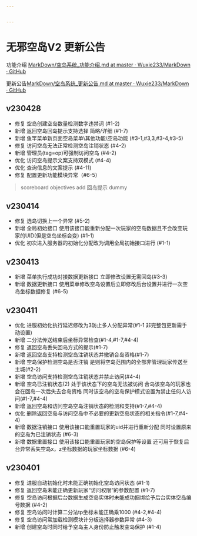```yaml
---


---
```


<h1 id="无邪空岛v2-更新公告"><span class="prefix"></span><span class="content">无邪空岛V2 更新公告</span><span class="suffix"></span></h1>
<p>功能介绍 <a href="https://github.com/Wuxie233/MarkDown/blob/master/%E7%A9%BA%E5%B2%9B%E7%B3%BB%E7%BB%9F_%E5%8A%9F%E8%83%BD%E4%BB%8B%E7%BB%8D.md">MarkDown/空岛系统_功能介绍.md at master · Wuxie233/MarkDown · GitHub</a></p>
<p>更新公告<a href="https://github.com/Wuxie233/MarkDown/blob/master/%E7%A9%BA%E5%B2%9B%E7%B3%BB%E7%BB%9F_%E6%9B%B4%E6%96%B0%E5%85%AC%E5%91%8A.md">MarkDown/空岛系统_更新公告.md at master · Wuxie233/MarkDown · GitHub</a></p>
<h2 id="v230428"><span class="prefix"></span><span class="content">v230428</span><span class="suffix"></span></h2>
<ul>
<li>修复 空岛创建空岛数量检测数字违禁词 (#1-2)</li>
<li>新增 返回空岛回岛提示支持选择 简略/详细 (#1-7)</li>
<li>新增 鱼竿菜单新页面空岛菜单\其他功能\空岛功能 (#3-1,#3,3,#3-4,#3-5)</li>
<li>修复 访问空岛无法正常检测空岛注销状态 (#4-2)</li>
<li>新增 管理员(tag=op)可强制访问空岛 (#4-2)</li>
<li>优化 访问空岛提示文案支持双模式 (#4-4)</li>
<li>优化 查询信息的文案提示 (#4-11)</li>
<li>修复 配置更新功能模块异常（#6-5）</li>
</ul>
<blockquote>
<p>scoreboard objectives add 回岛提示 dummy</p>
</blockquote>
<h2 id="v230414"><span class="prefix"></span><span class="content">v230414</span><span class="suffix"></span></h2>
<ul>
<li>修复 选岛切换上一个异常 (#5-2)</li>
<li>新增 全局初始接口 使用该接口能重新分配一次玩家的空岛数据且不会改变玩家的UID(但是空岛坐标会变) (#1-1)</li>
<li>优化 初次进入服务器的初始化分配改为调用全局初始接口进行 (#1-1)</li>
</ul>
<h2 id="v230413"><span class="prefix"></span><span class="content">v230413</span><span class="suffix"></span></h2>
<ul>
<li>新增 菜单执行成功对接数据更新接口 立即修改设置无需回岛(#3-3)</li>
<li>新增 数据更新接口 使用菜单修改空岛设置后立即修改后台设置并进行一次空岛坐标数据修复 (#6-5)</li>
</ul>
<h2 id="v230411"><span class="prefix"></span><span class="content">v230411</span><span class="suffix"></span></h2>
<ul>
<li>优化 进服初始化执行延迟修改为3防止多人分配异常(#1-1 非完整包更新需手动设置)</li>
<li>新增 二分法传送结束后坐标异常检查(#1-4,#1-7,#4-4)</li>
<li>修复 返回空岛丢失回岛方式的提示(#1-7)</li>
<li>新增 返回空岛支持检测空岛注销状态并撤销合岛资格(#1-7)</li>
<li>新增 空岛保护检测空岛是否注销 是则将空岛范围内的全部非管理玩家传送至主城(#2-2)</li>
<li>新增 空岛访问支持检测空岛注销状态并禁止访问(#4-4)</li>
<li>新增 空岛已注销状态(2) 处于该状态下的空岛无法被访问 合岛该空岛的玩家也会在回岛一次后失去合岛资格 同时该空岛的空岛保护模式设置为禁止任何人访问(#1-7,#4-4)</li>
<li>新增 返回空岛和访问空岛空岛注销状态的检测和支持(#1-7,#4-4)</li>
<li>优化 删除返回空岛与访问空岛中不必要的更新空岛状态的相关指令(#1-7,#4-4)</li>
<li>新增 数据注销接口 使用该接口能重置玩家的uid并进行重新分配 同时设置原来的空岛为已注销状态  (#6-3)</li>
<li>新增 数据重置接口 使用该接口能重置玩家的空岛保护等设置 还可用于恢复后台异常丢失空岛x，z坐标数据的玩家坐标数据 (#6-4)</li>
</ul>
<h2 id="v230401"><span class="prefix"></span><span class="content">v230401</span><span class="suffix"></span></h2>
<ul>
<li>修复 进服自动初始化时未能正确初始化空岛访问状态 (#1-1)</li>
<li>修复 返回空岛未能正确更新玩家“访问权限”的参数配置 (#1-7)</li>
<li>修复 空岛访问根据后台数据生成空岛实体时未能成功捆绑给予后台实体空岛编号数据 (#4-2)</li>
<li>修复 空岛访问时计算二分法tp坐标未能正确乘1000  (#4-2,#4-4)</li>
<li>修复 空岛访问常加载检测模块计分板选择器参数异常 (#4-3)</li>
<li>新增 创建空岛时同时给予空岛主人身份防止触发空岛保护 (#1-4)</li>
</ul>

